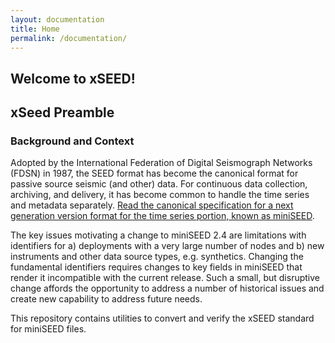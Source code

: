 ```yaml
---
layout: documentation
title: Home
permalink: /documentation/
---
```


## Welcome to xSEED!

## xSeed Preamble

### Background and Context

Adopted by the International Federation of Digital Seismograph Networks (FDSN) in 1987, the SEED format has become the canonical format for passive source seismic (and other) data. For continuous data collection, archiving, and delivery, it has become common to handle the time series and metadata separately. [Read the canonical specification for a next generation version format for the time series portion, known as miniSEED](https://iris-edu.github.io/xseed-specification/xSEED%20-%20DRAFT%2020180511.pdf).

 The key issues motivating a change to miniSEED 2.4 are limitations with identifiers for a) deployments with a very large number of nodes and b) new instruments and other data source types, e.g. synthetics. Changing the fundamental identifiers requires changes to key fields in miniSEED that render it incompatible with the current release. Such a small, but disruptive change affords the opportunity to address a number of historical issues and create new capability to address future needs.

This repository contains utilities to convert and verify the xSEED standard for miniSEED files.